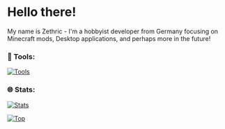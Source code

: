 # Hello there!

My name is Zethric - I'm a hobbyist developer from Germany focusing on Minecraft mods, Desktop applications, and perhaps more in the future!

### 🔧 Tools:

[![Tools](https://skillicons.dev/icons?i=linux,arch,java,kotlin,c)](https://skillicons.dev)

### 🌐 Stats:

[![Stats](https://github-readme-stats.vercel.app/api?username=zethric&show_icons=true&theme=dark)](https://github.com/zethric)

[![Top](https://github-readme-stats.vercel.app/api/top-langs/?username=zethric&layout=compact&theme=dark)](https://github.com/zethric)
